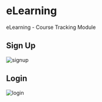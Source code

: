 # eLearning
eLearning - Course Tracking Module
## Sign Up
![signup](https://user-images.githubusercontent.com/34951430/53378642-a0e01c00-3966-11e9-8127-7e085c839061.png)
## Login
![login](https://user-images.githubusercontent.com/34951430/53378591-6eceba00-3966-11e9-838c-cc58e002e3e8.png)
